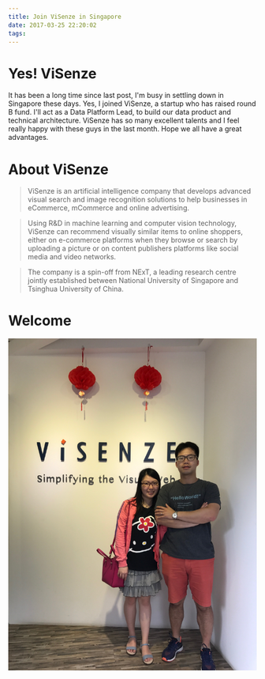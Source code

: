 ```yaml
---
title: Join ViSenze in Singapore
date: 2017-03-25 22:20:02
tags:
---
```


# Yes! ViSenze

It has been a long time since last post, I'm busy in settling down in Singapore these days. Yes, I joined ViSenze, a startup who has raised round B fund. I'll act as a Data Platform Lead, to build our data product and technical architecture. ViSenze has so many excellent talents and I feel really happy with these guys in the last month. Hope we all have a great advantages.

# About ViSenze

> ViSenze is an artificial intelligence company that develops advanced visual search and image recognition solutions to help businesses in eCommerce, mCommerce and online advertising.

>Using R&D in machine learning and computer vision technology, ViSenze can recommend visually similar items to online shoppers, either on e-commerce platforms when they browse or search by uploading a picture or on content publishers platforms like social media and video networks.

>The company is a spin-off from NExT, a leading research centre jointly established between National University of Singapore and Tsinghua University of China.

# Welcome

![Alt text](/images/visenze_welcome.jpg)